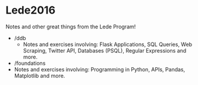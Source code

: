 # Lede2016
Notes and other great things from the Lede Program!
- /ddb
  - Notes and exercises involving: Flask Applications, SQL Queries, Web Scraping, Twitter API, Databases (PSQL), Regular Expressions and more.
- /foundations
 - Notes and exercises involving: Programming in Python, APIs, Pandas, Matplotlib and more. 
